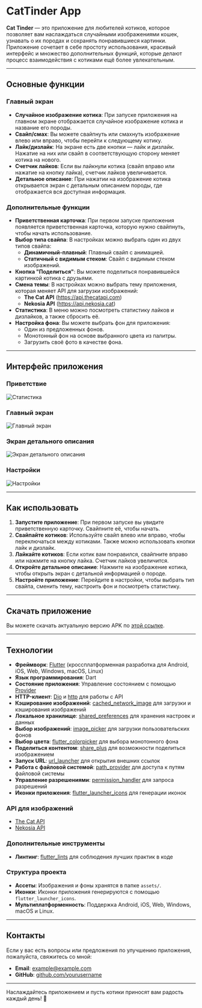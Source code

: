 # CatTinder App

**Cat Tinder** — это приложение для любителей котиков, которое позволяет вам наслаждаться случайными изображениями кошек, узнавать о их породах и сохранять понравившиеся картинки. Приложение сочетает в себе простоту использования, красивый интерфейс и множество дополнительных функций, которые делают процесс взаимодействия с котиками ещё более увлекательным.

---

## Основные функции

### Главный экран
- **Случайное изображение котика**: При запуске приложения на главном экране отображается случайное изображение котика и название его породы.
- **Свайп/смах**: Вы можете свайпнуть или смахнуть изображение влево или вправо, чтобы перейти к следующему котику.
- **Лайк/дизлайк**: На экране есть две кнопки — лайк и дизлайк. Нажатие на них или свайп в соответствующую сторону меняет котика на нового.
- **Счетчик лайков**: Если вы лайкнули котика (свайп вправо или нажатие на кнопку лайка), счетчик лайков увеличивается.
- **Детальное описание**: При нажатии на изображение котика открывается экран с детальным описанием породы, где отображается вся доступная информация.

### Дополнительные функции
- **Приветственная карточка**: При первом запуске приложения появляется приветственная карточка, которую нужно свайпнуть, чтобы начать использование.
- **Выбор типа свайпа**: В настройках можно выбрать один из двух типов свайпа:
    - **Динамичный-плавный**: Плавный свайп с анимацией.
    - **Статичный с видимым стеком**: Свайп с видимым стеком изображений.
- **Кнопка "Поделиться"**: Вы можете поделиться понравившейся картинкой котика с друзьями.
- **Смена темы**: В настройках можно выбрать тему приложения, которая меняет API для загрузки изображений:
    - **The Cat API** (https://api.thecatapi.com)
    - **Nekosia API** (https://api.nekosia.cat)
- **Статистика**: В меню можно посмотреть статистику лайков и дизлайков, а также сбросить её.
- **Настройка фона**: Вы можете выбрать фон для приложения:
    - Один из предложенных фонов.
    - Монотонный фон на основе выбранного цвета из палитры.
    - Загрузить своё фото в качестве фона.

---

## Интерфейс приложения

### Приветствие
![Статистика](screenshots/intro.png)

### Главный экран
![Главный экран](screenshots/main.png)

### Экран детального описания
![Экран детального описания](screenshots/desc.png)

### Настройки
![Настройки](screenshots/menu.png)

---

## Как использовать

1. **Запустите приложение**: При первом запуске вы увидите приветственную карточку. Свайпните её, чтобы начать.
2. **Свайпайте котиков**: Используйте свайп влево или вправо, чтобы переключаться между котиками. Также можно использовать кнопки лайк и дизлайк.
3. **Лайкайте котиков**: Если котик вам понравился, свайпните вправо или нажмите на кнопку лайка. Счетчик лайков увеличится.
4. **Откройте детальное описание**: Нажмите на изображение котика, чтобы открыть экран с детальной информацией о породе.
5. **Настройте приложение**: Перейдите в настройки, чтобы выбрать тип свайпа, сменить тему, настроить фон и посмотреть статистику.

---

## Скачать приложение

Вы можете скачать актуальную версию APK по [этой ссылке](relese/app-release.apk).

---
## Технологии

- **Фреймворк**: [Flutter](https://flutter.dev) (кроссплатформенная разработка для Android, iOS, Web, Windows, macOS, Linux)
- **Язык программирования**: Dart
- **Состояние приложения**: Управление состоянием с помощью [Provider](https://pub.dev/packages/provider)
- **HTTP-клиент**: [Dio](https://pub.dev/packages/dio) и [http](https://pub.dev/packages/http) для работы с API
- **Кэширование изображений**: [cached_network_image](https://pub.dev/packages/cached_network_image) для загрузки и кэширования изображений
- **Локальное хранилище**: [shared_preferences](https://pub.dev/packages/shared_preferences) для хранения настроек и данных
- **Выбор изображений**: [image_picker](https://pub.dev/packages/image_picker) для загрузки пользовательских фонов
- **Выбор цвета**: [flutter_colorpicker](https://pub.dev/packages/flutter_colorpicker) для выбора монотонного фона
- **Поделиться контентом**: [share_plus](https://pub.dev/packages/share_plus) для возможности поделиться изображением
- **Запуск URL**: [url_launcher](https://pub.dev/packages/url_launcher) для открытия внешних ссылок
- **Работа с файловой системой**: [path_provider](https://pub.dev/packages/path_provider) для доступа к путям файловой системы
- **Управление разрешениями**: [permission_handler](https://pub.dev/packages/permission_handler) для запроса разрешений
- **Иконки приложения**: [flutter_launcher_icons](https://pub.dev/packages/flutter_launcher_icons) для генерации иконок

### API для изображений
- [The Cat API](https://api.thecatapi.com)
- [Nekosia API](https://api.nekosia.cat)

### Дополнительные инструменты
- **Линтинг**: [flutter_lints](https://pub.dev/packages/flutter_lints) для соблюдения лучших практик в коде

### Структура проекта
- **Ассеты**: Изображения и фоны хранятся в папке `assets/`.
- **Иконки**: Иконки приложения генерируются с помощью `flutter_launcher_icons`.
- **Мультиплатформенность**: Поддержка Android, iOS, Web, Windows, macOS и Linux.

---

## Контакты

Если у вас есть вопросы или предложения по улучшению приложения, пожалуйста, свяжитесь со мной:

- **Email**: example@example.com
- **GitHub**: [github.com/yourusername](https://github.com/yourusername)

---

Наслаждайтесь приложением и пусть котики приносят вам радость каждый день! 🐾